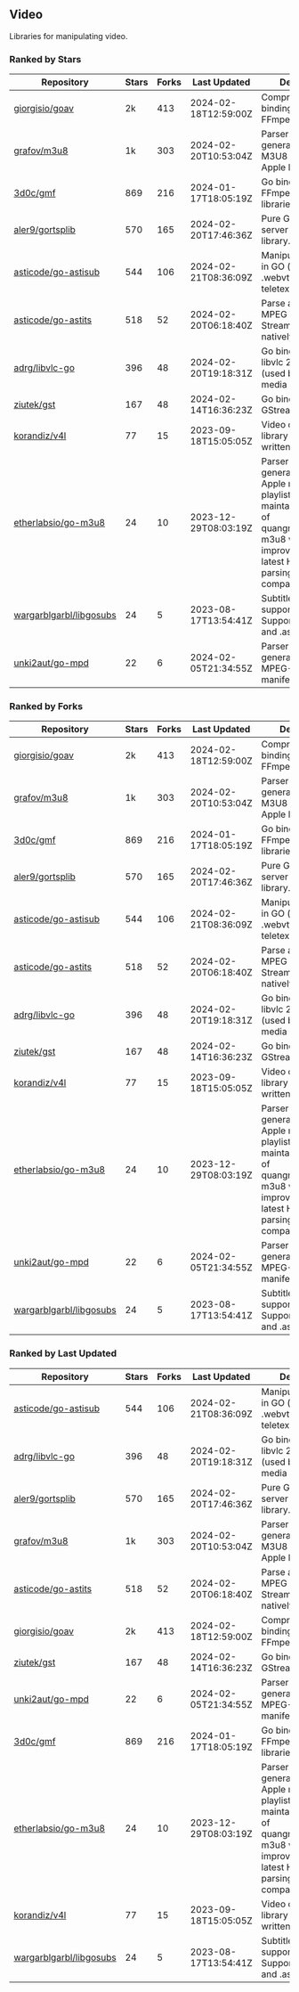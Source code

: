## Video

Libraries for manipulating video.

### Ranked by Stars

| Repository | Stars | Forks | Last Updated | Description | 
|------------|-------|-------|--------------|-------------|
| [giorgisio/goav](https://github.com/giorgisio/goav) | 2k | 413 | 2024-02-18T12:59:00Z |  Comprehensive Go bindings for FFmpeg. |
| [grafov/m3u8](https://github.com/grafov/m3u8) | 1k | 303 | 2024-02-20T10:53:04Z |  Parser and generator library of M3U8 playlists for Apple HLS. |
| [3d0c/gmf](https://github.com/3d0c/gmf) | 869 | 216 | 2024-01-17T18:05:19Z |  Go bindings for FFmpeg av\* libraries. |
| [aler9/gortsplib](https://github.com/aler9/gortsplib) | 570 | 165 | 2024-02-20T17:46:36Z |  Pure Go RTSP server and client library. |
| [asticode/go-astisub](https://github.com/asticode/go-astisub) | 544 | 106 | 2024-02-21T08:36:09Z |  Manipulate subtitles in GO (.srt, .stl, .ttml, .webvtt, .ssa/.ass, teletext, .smi, etc.). |
| [asticode/go-astits](https://github.com/asticode/go-astits) | 518 | 52 | 2024-02-20T06:18:40Z |  Parse and demux MPEG Transport Streams (.ts) natively in GO. |
| [adrg/libvlc-go](https://github.com/adrg/libvlc-go) | 396 | 48 | 2024-02-20T19:18:31Z |  Go bindings for libvlc 2.X/3.X/4.X (used by the VLC media player). |
| [ziutek/gst](https://github.com/ziutek/gst) | 167 | 48 | 2024-02-14T16:36:23Z |  Go bindings for GStreamer. |
| [korandiz/v4l](https://github.com/korandiz/v4l) | 77 | 15 | 2023-09-18T15:05:05Z |  Video capture library for Linux, written in Go. |
| [etherlabsio/go-m3u8](https://github.com/etherlabsio/go-m3u8) | 24 | 10 | 2023-12-29T08:03:19Z |  Parser and generator library for Apple m3u8 playlists. Actively maintained version of quangngotan95/go-m3u8 with improvements and latest HLS playlist parsing compatibility. |
| [wargarblgarbl/libgosubs](https://github.com/wargarblgarbl/libgosubs) | 24 | 5 | 2023-08-17T13:54:41Z |  Subtitle format support for go. Supports .srt, .ttml, and .ass. |
| [unki2aut/go-mpd](https://github.com/unki2aut/go-mpd) | 22 | 6 | 2024-02-05T21:34:55Z |  Parser and generator library for MPEG-DASH manifest files. |

### Ranked by Forks

| Repository | Stars | Forks | Last Updated | Description | 
|------------|-------|-------|--------------|-------------|
| [giorgisio/goav](https://github.com/giorgisio/goav) | 2k | 413 | 2024-02-18T12:59:00Z |  Comprehensive Go bindings for FFmpeg. |
| [grafov/m3u8](https://github.com/grafov/m3u8) | 1k | 303 | 2024-02-20T10:53:04Z |  Parser and generator library of M3U8 playlists for Apple HLS. |
| [3d0c/gmf](https://github.com/3d0c/gmf) | 869 | 216 | 2024-01-17T18:05:19Z |  Go bindings for FFmpeg av\* libraries. |
| [aler9/gortsplib](https://github.com/aler9/gortsplib) | 570 | 165 | 2024-02-20T17:46:36Z |  Pure Go RTSP server and client library. |
| [asticode/go-astisub](https://github.com/asticode/go-astisub) | 544 | 106 | 2024-02-21T08:36:09Z |  Manipulate subtitles in GO (.srt, .stl, .ttml, .webvtt, .ssa/.ass, teletext, .smi, etc.). |
| [asticode/go-astits](https://github.com/asticode/go-astits) | 518 | 52 | 2024-02-20T06:18:40Z |  Parse and demux MPEG Transport Streams (.ts) natively in GO. |
| [adrg/libvlc-go](https://github.com/adrg/libvlc-go) | 396 | 48 | 2024-02-20T19:18:31Z |  Go bindings for libvlc 2.X/3.X/4.X (used by the VLC media player). |
| [ziutek/gst](https://github.com/ziutek/gst) | 167 | 48 | 2024-02-14T16:36:23Z |  Go bindings for GStreamer. |
| [korandiz/v4l](https://github.com/korandiz/v4l) | 77 | 15 | 2023-09-18T15:05:05Z |  Video capture library for Linux, written in Go. |
| [etherlabsio/go-m3u8](https://github.com/etherlabsio/go-m3u8) | 24 | 10 | 2023-12-29T08:03:19Z |  Parser and generator library for Apple m3u8 playlists. Actively maintained version of quangngotan95/go-m3u8 with improvements and latest HLS playlist parsing compatibility. |
| [unki2aut/go-mpd](https://github.com/unki2aut/go-mpd) | 22 | 6 | 2024-02-05T21:34:55Z |  Parser and generator library for MPEG-DASH manifest files. |
| [wargarblgarbl/libgosubs](https://github.com/wargarblgarbl/libgosubs) | 24 | 5 | 2023-08-17T13:54:41Z |  Subtitle format support for go. Supports .srt, .ttml, and .ass. |

### Ranked by Last Updated

| Repository | Stars | Forks | Last Updated | Description | 
|------------|-------|-------|--------------|-------------|
| [asticode/go-astisub](https://github.com/asticode/go-astisub) | 544 | 106 | 2024-02-21T08:36:09Z |  Manipulate subtitles in GO (.srt, .stl, .ttml, .webvtt, .ssa/.ass, teletext, .smi, etc.). |
| [adrg/libvlc-go](https://github.com/adrg/libvlc-go) | 396 | 48 | 2024-02-20T19:18:31Z |  Go bindings for libvlc 2.X/3.X/4.X (used by the VLC media player). |
| [aler9/gortsplib](https://github.com/aler9/gortsplib) | 570 | 165 | 2024-02-20T17:46:36Z |  Pure Go RTSP server and client library. |
| [grafov/m3u8](https://github.com/grafov/m3u8) | 1k | 303 | 2024-02-20T10:53:04Z |  Parser and generator library of M3U8 playlists for Apple HLS. |
| [asticode/go-astits](https://github.com/asticode/go-astits) | 518 | 52 | 2024-02-20T06:18:40Z |  Parse and demux MPEG Transport Streams (.ts) natively in GO. |
| [giorgisio/goav](https://github.com/giorgisio/goav) | 2k | 413 | 2024-02-18T12:59:00Z |  Comprehensive Go bindings for FFmpeg. |
| [ziutek/gst](https://github.com/ziutek/gst) | 167 | 48 | 2024-02-14T16:36:23Z |  Go bindings for GStreamer. |
| [unki2aut/go-mpd](https://github.com/unki2aut/go-mpd) | 22 | 6 | 2024-02-05T21:34:55Z |  Parser and generator library for MPEG-DASH manifest files. |
| [3d0c/gmf](https://github.com/3d0c/gmf) | 869 | 216 | 2024-01-17T18:05:19Z |  Go bindings for FFmpeg av\* libraries. |
| [etherlabsio/go-m3u8](https://github.com/etherlabsio/go-m3u8) | 24 | 10 | 2023-12-29T08:03:19Z |  Parser and generator library for Apple m3u8 playlists. Actively maintained version of quangngotan95/go-m3u8 with improvements and latest HLS playlist parsing compatibility. |
| [korandiz/v4l](https://github.com/korandiz/v4l) | 77 | 15 | 2023-09-18T15:05:05Z |  Video capture library for Linux, written in Go. |
| [wargarblgarbl/libgosubs](https://github.com/wargarblgarbl/libgosubs) | 24 | 5 | 2023-08-17T13:54:41Z |  Subtitle format support for go. Supports .srt, .ttml, and .ass. |

